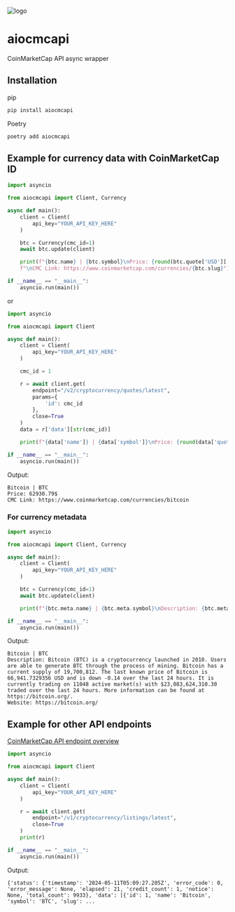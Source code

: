 ![logo](https://github.com/alobuzy/aiocmcapi/assets/115936023/5e8fb136-9613-4369-9c68-260144a4f6bf)

# aiocmcapi

CoinMarketCap API async wrapper

## Installation

pip

```sh
pip install aiocmcapi
```

Poetry

```sh
poetry add aiocmcapi
```

## Example for currency data with CoinMarketCap ID

```py
import asyncio

from aiocmcapi import Client, Currency

async def main():
    client = Client(
        api_key="YOUR_API_KEY_HERE"
    )

    btc = Currency(cmc_id=1)
    await btc.update(client)

    print(f"{btc.name} | {btc.symbol}\nPrice: {round(btc.quote['USD']['price'], 2)}$"\
    f"\nCMC Link: https://www.coinmarketcap.com/currencies/{btc.slug}")

if __name__ == "__main__":
    asyncio.run(main())
```

or

```py
import asyncio

from aiocmcapi import Client

async def main():
    client = Client(
        api_key="YOUR_API_KEY_HERE"
    )

    cmc_id = 1

    r = await client.get(
        endpoint="/v2/cryptocurrency/quotes/latest",
        params={
            'id': cmc_id
        },
        close=True
    )
    data = r['data'][str(cmc_id)]

    print(f"{data['name']} | {data['symbol']}\nPrice: {round(data['quote']['USD']['price'], 2)}$\nCMC Link: https://www.coinmarketcap.com/currencies/{data['slug']}")

if __name__ == "__main__":
    asyncio.run(main())
```

Output:

```
Bitcoin | BTC
Price: 62930.79$
CMC Link: https://www.coinmarketcap.com/currencies/bitcoin
```

### For currency metadata

```py
import asyncio

from aiocmcapi import Client, Currency

async def main():
    client = Client(
        api_key="YOUR_API_KEY_HERE"
    )

    btc = Currency(cmc_id=1)
    await btc.update(client)

    print(f"{btc.meta.name} | {btc.meta.symbol}\nDescription: {btc.meta.description}\nWebsite: {btc.meta.urls['website'][0]}")

if __name__ == "__main__":
    asyncio.run(main())
```

Output:

```
Bitcoin | BTC
Description: Bitcoin (BTC) is a cryptocurrency launched in 2010. Users are able to generate BTC through the process of mining. Bitcoin has a current supply of 19,700,812. The last known price of Bitcoin is 66,941.7329356 USD and is down -0.14 over the last 24 hours. It is currently trading on 11048 active market(s) with $23,083,624,310.30 traded over the last 24 hours. More information can be found at https://bitcoin.org/.
Website: https://bitcoin.org/
```

## Example for other API endpoints

[CoinMarketCap API endpoint overview](https://coinmarketcap.com/api/documentation/v1/#section/Endpoint-Overview)

```py
import asyncio

from aiocmcapi import Client

async def main():
    client = Client(
        api_key="YOUR_API_KEY_HERE"
    )

    r = await client.get(
        endpoint="/v1/cryptocurrency/listings/latest",
        close=True
    )
    print(r)

if __name__ == "__main__":
    asyncio.run(main())
```

Output:

```
{'status': {'timestamp': '2024-05-11T05:09:27.205Z', 'error_code': 0, 'error_message': None, 'elapsed': 21, 'credit_count': 1, 'notice': None, 'total_count': 9933}, 'data': [{'id': 1, 'name': 'Bitcoin', 'symbol': 'BTC', 'slug': ...
```
